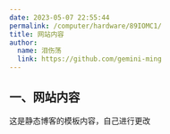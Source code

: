 ```yaml
---
date: 2023-05-07 22:55:44
permalink: /computer/hardware/89IOMC1/
title: 网站内容
author: 
  name: 泪伤荡
  link: https://github.com/gemini-ming
---
```

## 一、网站内容

这是静态博客的模板内容，自己进行更改
